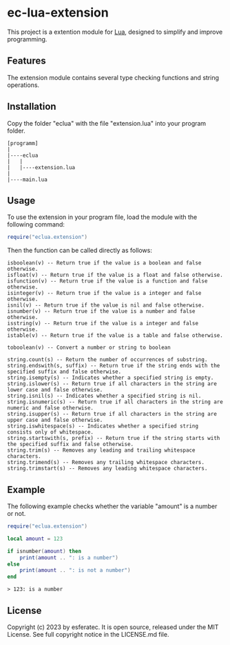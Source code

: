 # ec-lua-extension

This project is a extention module for [Lua](https://www.lua.org/), designed to simplify and improve programming.

## Features

The extension module contains several type checking functions and string operations.

## Installation

Copy the folder "eclua" with the file "extension.lua" into your program folder.

```text
[programm]
|
|----eclua
|   |
|   |----extension.lua
|
|----main.lua
```

## Usage

To use the extension in your program file, load the module with the following command:

```lua
require("eclua.extension")
```

Then the function can be called directly as follows:

```text
isboolean(v) -- Return true if the value is a boolean and false otherwise.
isfloat(v) -- Return true if the value is a float and false otherwise.
isfunction(v) -- Return true if the value is a function and false otherwise.
isinteger(v) -- Return true if the value is a integer and false otherwise.
isnil(v) -- Return true if the value is nil and false otherwise.
isnumber(v) -- Return true if the value is a number and false otherwise.
isstring(v) -- Return true if the value is a integer and false otherwise.
istable(v) -- Return true if the value is a table and false otherwise.

toboolean(v) -- Convert a number or string to boolean

string.count(s) -- Return the number of occurrences of substring.
string.endswith(s, suffix) -- Return true if the string ends with the specified suffix and false otherwise.
string.isempty(s) -- Indicates whether a specified string is empty.
string.islower(s) -- Return true if all characters in the string are lower case and false otherwise.
string.isnil(s) -- Indicates whether a specified string is nil.
string.isnumeric(s) -- Return true if all characters in the string are numeric and false otherwise.
string.isupper(s) -- Return true if all characters in the string are upper case and false otherwise.
string.iswhitespace(s) -- Indicates whether a specified string consists only of whitespace.
string.startswith(s, prefix) -- Return true if the string starts with the specified suffix and false otherwise.
string.trim(s) -- Removes any leading and trailing whitespace characters.
string.trimend(s) -- Removes any trailing whitespace characters.
string.trimstart(s) -- Removes any leading whitespace characters.
```

## Example

The following example checks whether the variable "amount" is a number or not.

```lua
require("eclua.extension")

local amount = 123

if isnumber(amount) then
    print(amount .. ": is a number")
else
    print(amount .. ": is not a number")
end
```

```text
> 123: is a number
```

## License

Copyright (c) 2023 by esferatec.
It is open source, released under the MIT License.
See full copyright notice in the LICENSE.md file.
